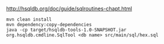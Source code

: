 
http://hsqldb.org/doc/guide/sqlroutines-chapt.html

```
mvn clean install
mvn dependency:copy-dependencies
java -cp target/hsqldb-tools-1.0-SNAPSHOT.jar org.hsqldb.cmdline.SqlTool <db name> src/main/sql/hex.sql
```
